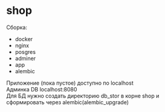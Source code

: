 # shop
Сборка:<br>
- docker<br>
- nginx<br>
- posgres<br>
- adminer<br>
- app<br>
- alembic<br>

Приложение (пока пустое) доступно по localhost
<br>
Админка DB localhost:8080
<br>
Для БД нужно создать директорию db_stor в корне shop и сформировать через alembic(alembic_upgrade)
<br>
